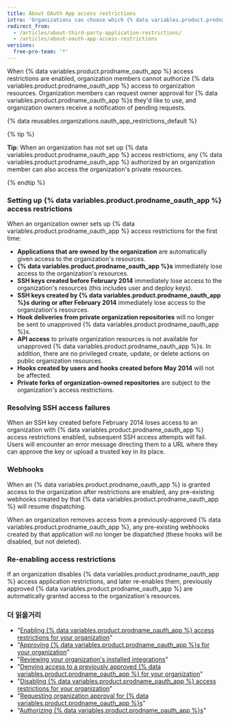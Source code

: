 ```yaml
---
title: About OAuth App access restrictions
intro: 'Organizations can choose which {% data variables.product.prodname_oauth_app %}s have access to their repositories and other resources by enabling {% data variables.product.prodname_oauth_app %} access restrictions.'
redirect_from:
  - /articles/about-third-party-application-restrictions/
  - /articles/about-oauth-app-access-restrictions
versions:
  free-pro-team: '*'
---
```


When {% data variables.product.prodname_oauth_app %} access restrictions are enabled, organization members cannot authorize {% data variables.product.prodname_oauth_app %} access to organization resources. Organization members can request owner approval for {% data variables.product.prodname_oauth_app %}s they'd like to use, and organization owners receive a notification of pending requests.

{% data reusables.organizations.oauth_app_restrictions_default %}

{% tip %}

**Tip**: When an organization has not set up {% data variables.product.prodname_oauth_app %} access restrictions, any {% data variables.product.prodname_oauth_app %} authorized by an organization member can also access the organization's private resources.

{% endtip %}

### Setting up {% data variables.product.prodname_oauth_app %} access restrictions

When an organization owner sets up {% data variables.product.prodname_oauth_app %} access restrictions for the first time:

- **Applications that are owned by the organization** are automatically given access to the organization's resources.
- **{% data variables.product.prodname_oauth_app %}s** immediately lose access to the organization's resources.
- **SSH keys created before February 2014** immediately lose access to the organization's resources (this includes user and deploy keys).
- **SSH keys created by {% data variables.product.prodname_oauth_app %}s during or after February 2014** immediately lose access to the organization's resources.
- **Hook deliveries from private organization repositories** will no longer be sent to unapproved {% data variables.product.prodname_oauth_app %}s.
- **API access** to private organization resources is not available for unapproved {% data variables.product.prodname_oauth_app %}s. In addition, there are no privileged create, update, or delete actions on public organization resources.
- **Hooks created by users and hooks created before May 2014** will not be affected.
- **Private forks of organization-owned repositories** are subject to the organization's access restrictions.

### Resolving SSH access failures

When an SSH key created before February 2014 loses access to an organization with {% data variables.product.prodname_oauth_app %} access restrictions enabled, subsequent SSH access attempts will fail. Users will encounter an error message directing them to a URL where they can approve the key or upload a trusted key in its place.

### Webhooks

When an {% data variables.product.prodname_oauth_app %} is granted access to the organization after restrictions are enabled, any pre-existing webhooks created by that {% data variables.product.prodname_oauth_app %} will resume dispatching.

When an organization removes access from a previously-approved {% data variables.product.prodname_oauth_app %}, any pre-existing webhooks created by that application will no longer be dispatched (these hooks will be disabled, but not deleted).

### Re-enabling access restrictions

If an organization disables {% data variables.product.prodname_oauth_app %} access application restrictions, and later re-enables them, previously approved {% data variables.product.prodname_oauth_app %} are automatically granted access to the organization's resources.

### 더 읽을거리

- "[Enabling {% data variables.product.prodname_oauth_app %} access restrictions for your organization](/articles/enabling-oauth-app-access-restrictions-for-your-organization)"
- "[Approving {% data variables.product.prodname_oauth_app %}s for your organization](/articles/approving-oauth-apps-for-your-organization)"
- "[Reviewing your organization's installed integrations](/articles/reviewing-your-organization-s-installed-integrations)"
- "[Denying access to a previously approved {% data variables.product.prodname_oauth_app %} for your organization](/articles/denying-access-to-a-previously-approved-oauth-app-for-your-organization)"
- "[Disabling {% data variables.product.prodname_oauth_app %} access restrictions for your organization](/articles/disabling-oauth-app-access-restrictions-for-your-organization)"
- "[Requesting organization approval for {% data variables.product.prodname_oauth_app %}s](/articles/requesting-organization-approval-for-oauth-apps)"
- "[Authorizing {% data variables.product.prodname_oauth_app %}s](/articles/authorizing-oauth-apps)"
